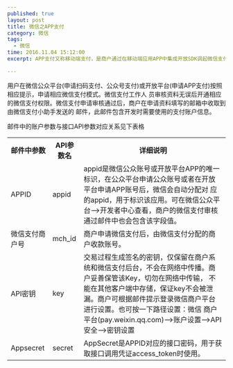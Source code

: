 ```yaml
---
published: true
layout: post
title: 微信之APP支付
category: 微信
tags:
  - 微信
time: 2016.11.04 15:12:00
excerpt: APP支付又称移动端支付，是商户通过在移动端应用APP中集成开放SDK调起微信支付模块完成支付的模式。本文主要面向为商户系统（在线购物平台、线上APP商城、自动化智能收银系统或其他）集成微信支付涉及的技术架构师，研发工程师，测试工程师，系统运维工程师等。

---
```



用户在微信公众平台(申请扫码支付、公众号支付)或开放平台(申请APP支付)按照相应提示，申请相应微信支付模式。微信支付工作人
员审核资料无误后开通相应的微信支付权限。微信支付申请审核通过后，商户在申请资料填写的邮箱中收取到由微信支付小助手发送的
邮件，此邮件包含开发时需要使用的支付账户信息。
<p>邮件中的账户参数与接口API参数对应关系见下表格</p>
<table>
<tr>
    <th>邮件中参数</th>
    <th>API参数名</th>
    <th>详细说明</th>
</tr>
<tr>
    <td>APPID</td>
    <td>appid</td>
    <td>appid是微信公众账号或开放平台APP的唯一标识，在公众平台申请公众账号或者在开放平台申请APP账号后，微信会自动分配对
        应的appid，用于标识该应用。可在微信公众平台-->开发者中心查看，商户的微信支付审核通过邮件中也会包含该字段值。
    </td>
</tr>
<tr>
    <td>微信支付商户号</td>
    <td>mch_id</td>
    <td> 商户申请微信支付后，由微信支付分配的商户收款账号。</td>
</tr>
<tr>
    <td>API密钥</td>
    <td>key</td>
    <td>交易过程生成签名的密钥，仅保留在商户系统和微信支付后台，不会在网络中传播。商户妥善保管该Key，切勿在网络中传输，
        不能在其他客户端中存储，保证key不会被泄漏。商户可根据邮件提示登录微信商户平台进行设置。也可按一下路径设置：微信
        商户平台(pay.weixin.qq.com)-->账户设置-->API安全-->密钥设置</td>
</tr>
<tr>
    <td>Appsecret</td>
    <td>secret</td>
    <td> AppSecret是APPID对应的接口密码，用于获取接口调用凭证access_token时使用。</td>
</tr>
</table>


